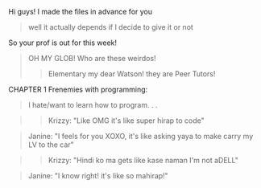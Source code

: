 Hi guys! I made the files in advance for you
> well it actually depends if I decide to give it or not 

So your prof is out for this week!
>OH MY GLOB! Who are these weirdos!
>>Elementary my dear Watson! they are Peer Tutors!

CHAPTER 1
Frenemies with programming:
>I hate/want to learn how to program. . .

>>Krizzy: "Like OMG it's like super hirap to code"

>Janine: "I feels for you XOXO, it's like asking yaya to make carry my LV to the car"

>>Krizzy: "Hindi ko ma gets like kase naman I'm not aDELL"

>Janine: "I know right! it's like so mahirap!"
